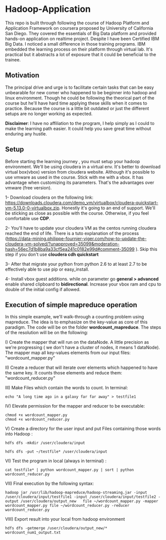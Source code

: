 # Hadoop-Application

This repo is built through following the course of Hadoop Platform and Application Framework on coursera proposed by University of California San Diego. They covered the essentials of Big Data platform and provided hands-on application on realtime project. Despite I have been Certified IBM Big Data. I noticed a small difference in those training programs. IBM embedded the learning process on their platform through virtual lab. It's practical but it abstracts a lot of exposure that it could be beneficial to the trainee.
## Motivation
The principal drive and urge is to facilitate certain tasks that can be easy unbearable for new comer who happened to be beginner into hadoop and linux environment. Though he could be following the theorical part of the course but he'll have hard time applying these skills when it comes to practice.
Because the course is a little bit outdated or just the different setups are no longer working as expected.

**Disclaimer**: I have no affiliation to the program, I help simply as I could to make the learning path easier. It could help you save great time without enduring any hustle.

## Setup
Before starting the learning journey , you must setup your hadoop environment. We'll be using cloudera in a virtual env. It's better to download virtual box(vbox) version from cloudera website. Although it's possible to use vmware as used in the course. Stick with me with a vbox. It has advantage when customizing its parameters. That's the advantages over vmware (free version).

1- Download cloudera on the following link: https://downloads.cloudera.com/demo_vm/virtualbox/cloudera-quickstart-vm-5.13.0-0-virtualbox.zip. Honestly it's going to an end  of support. We'll be sticking as close as possible with the course. Otherwise, if you feel comfortable use **CDP**.

2- You'll have to update your cloudera VM as the centos running cloudera reached the end of life. There is a tuto explanation of the process (https://data-mining.philippe-fournier-viger.com/how-to-update-the-cloudera-vm-solved/?unapproved=35099&moderation-hash=56ec7d1b8ba9a33cf5ea241c0182e99d#comment-35099 ). Skip this step if you don't use **cloudera cdh quickstart**

3- After that migrate your python from python 2.6 to at least 2.7 to be effectively able to use pip or easy_install.

4- Install vbox guest additions. while on parameter go **general > advanced** enable shared clipboard to **bidirectional**. Increase your vbox ram and cpu to double of the initial config if allowed.

## Execution of simple mapreduce operation
 In this simple example, we'll walk-through a counting problem using mapreduce. The idea is to emphasize on the key-value as core of this paradigm. The code will be on the folder **wordcount_mapreduce**. The steps of the resolution will be on the following:
 
 I) Create the mapper that will run on the dataNode. A little precision as we're progressing ( we don't have a cluster of nodes, it means 1 dataNode). The mapper map all key-values elements from our input files: "wordcount_mapper.py"
 
 II) Create a reducer that will iterate over elements which happened to have the same key. It counts those elements and reduce them: "wordcount_reducer.py"
 
 III) Make Files which contain the words to count. In terminal: 
 
    echo "A long time ago in a galaxy far far away" > testfile1
 
 IV) Elevate permission for the mapper and reducer to be executable: 
 
    chmod +x wordcount_mapper.py
    chmod +x wordcount_reducer.py
 
 V) Create a directory for the user input and put Files containing those words into  Hadoop : 
 
    hdfs dfs -mkdir /user/cloudera/input
  
    hdfs dfs -put ~/testfile* /user/cloudera/input
 VI) Test the program in local (always in terminal) : 
 
    cat testfile* | python wordcount_mapper.py | sort | python wordcount_reducer.py
 
 VII) Final execution by the following syntax:
 
    hadoop jar /usr/lib/hadoop-mapreduce/hadoop-streaming.jar -input /user/cloudera/input/testfile1 -input /user/cloudera/input/testfile2 -output /user/cloudera/output_new   file ~/wordcount_mapper.py -mapper wordcount_mapper.py file ~/wordcount_reducer.py -reducer wordcount_reducer.py
    
 VIII) Export result into your local from hadoop environment
 
    hdfs dfs -getmerge /user/cloudera/output_new/*  wordcount_num1_output.txt
